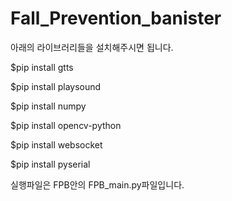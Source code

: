 # Fall_Prevention_banister

아래의 라이브러리들을 설치해주시면 됩니다.

$pip install gtts

$pip install playsound

$pip install numpy

$pip install opencv-python

$pip install websocket

$pip install pyserial

실행파일은 FPB안의 FPB_main.py파일입니다.
